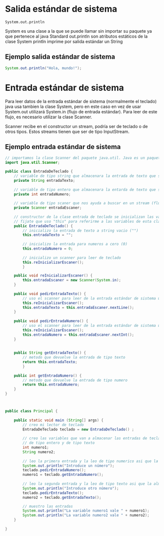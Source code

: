 # Salida estándar de sistema
```
System.out.println
```

System es una clase a la que se puede llamar sin importar su paquete ya que pertenece al java Standard
out.println son atributos estáticos de la clase System 
println imprime por salida estándar un String

## Ejemplo salida estándar de sistema
```java
System.out.println("Hola, mundo!"); 
```


# Entrada estándar de sistema

Para leer datos de la entrada estándar de sistema (normalmente el teclado) java usa tambien la clase System, pero en este caso en vez de usar System.out utilizará System.in (flujo de entrada estándar).
Para leer de este flujo, es necesario utilizar la clase Scanner.

Scanner recibe en el constructor un stream, podría ser de teclado o de otros tipos. Estos streams tienen que ser de tipo InputStream.

## Ejemplo entrada estándar de sistema

```java
// importamos la clase Scanner del paquete java.util. Java es un paquete y util otro paquete dentro de java
import java.util.Scanner;

public class EntradaDeTeclado {
    // variable de tipo string que almacenara la entrada de texto que se lea de teclado
    private String entradaTexto;
        
    // variable de tipo entero que almacenara la entarda de texto que se lea de teclado OJO pero la convertira a int asi que tiene que ser un entero
    private int entradaNumero;
    
    // variable de tipo scaner que nos ayuda a buscar en un stream (flujo) de texto
    private Scanner entradaEscaner;
        
    // constructor de la clase entrada de teclado se inicializan las variables privadas propias de la clase
    // fijate que uso "this" para referirme a las variables de esta clase no otras cualquiera
    public EntradaDeTeclado() {
        // inicializo la entrada de texto a string vacio ("")
        this.entradaTexto = "";
           
        // inicializo la entrada para numeros a cero (0)
        this.entradaNumero = 0;
            
        // inicializo un scanner para leer de teclado
        this.reInicializarEscaner();
        }

    public void reInicializarEscaner() {
        this.entradaEscaner = new Scanner(System.in);
    }
    
    public void pedirEntradaTexto() {
        // uso el scanner para leer de la entrada estándar de sistema un string y lo almaceno en entradaTexto
        this.reInicializarEscaner();
        this.entradaTexto = this.entradaEscaner.nextLine();
    }
    
    public void pedirEntradaNumero() {
        // uso el scanner para leer de la entrada estándar de sistema un entero y lo almaceno en entradaNumero
        this.reInicializarEscaner();
        this.entradaNumero = this.entradaEscaner.nextInt();
    }
    
    
    public String getEntradaTexto() {
        // metodo que devuelve la entrada de tipo texto
        return this.entradaTexto;
        }
    
    public int getEntradaNumero() {
        // metodo que devuelve la entrada de tipo numero
        return this.entradaNumero;
    }
}



public class Principal { 
    
    public static void main (String[] args) { 
        // creo mi lector de teclado
        EntradaDeTeclado teclado = new EntradaDeTeclado() ;
        
        // creo las variables que van a almacenar las entradas de teclado
        // de tipo entero y de tipo texto
        int numero1;
        String numero2; 
        
        // leo la primera entrada y la leo de tipo numerico asi que la almaceno en una variable numerica
        System.out.println("Introduce un número");
        teclado.pedirEntradaNumero();
        numero1 = teclado.getEntradaNumero();
        
        // leo la segunda entrada y la leo de tipo texto asi que la almaceno en una variable tipo string
        System.out.println("Introduce otro número");
        teclado.pedirEntradaTexto();    
        numero2 = teclado.getEntradaTexto();

        // muestro las entradas
        System.out.println("La variable numero1 vale " + numero1);
        System.out.println("La variable numero2 vale " + numero2);
    }
       
}
```